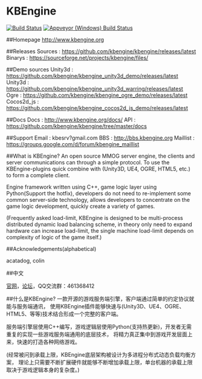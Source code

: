 KBEngine
========

[![Build Status](https://travis-ci.org/kbengine/kbengine.svg)](https://travis-ci.org/kbengine/kbengine)
[![Appveyor (Windows) Build  Status](https://ci.appveyor.com/api/projects/status/github/kbengine/kbengine?branch=master&svg=true)](https://ci.appveyor.com/project/kbengine/kbengine/branch/master)

##Homepage
http://www.kbengine.org

##Releases
	Sources		: https://github.com/kbengine/kbengine/releases/latest
	Binarys		: https://sourceforge.net/projects/kbengine/files/

##Demo sources
	Unity3d		: https://github.com/kbengine/kbengine_unity3d_demo/releases/latest
	Unity3d		: https://github.com/kbengine/kbengine_unity3d_warring/releases/latest
	Ogre		: https://github.com/kbengine/kbengine_ogre_demo/releases/latest
	Cocos2d_js	: https://github.com/kbengine/kbengine_cocos2d_js_demo/releases/latest

##Docs
	Docs		: http://www.kbengine.org/docs/
	API			: https://github.com/kbengine/kbengine/tree/master/docs
	
##Support
	Email		: kbesrv?gmail.com
	BBS	: http://bbs.kbengine.org
	Maillist	: https://groups.google.com/d/forum/kbengine_maillist


##What is KBEngine?
An open source MMOG server engine, the clients and server communications can through a simple protocol.
To use the KBEngine-plugins quick combine with (Unity3D, UE4, OGRE, HTML5, etc.) to form a complete client.

Engine framework written using C++, game logic layer using Python(Support the hotfix), 
developers do not need to re-implement some common server-side technology,
allows developers to concentrate on the game logic development, quickly create a variety of games.

(Frequently asked load-limit, KBEngine is designed to be multi-process distributed dynamic load balancing scheme, 
in theory only need to expand hardware can increase load-limit, the single machine load-limit 
depends on complexity of logic of the game itself.)



##Acknowledgements(alphabetical)

acatadog, colin



##中文

[官网](http://kbengine.org/cn)，[论坛](http://bbs.kbengine.org)，QQ交流群：461368412


##什么是KBEngine?
一款开源的游戏服务端引擎，客户端通过简单的约定协议就能与服务端通讯，
使用KBEngine插件能够快速与(Unity3D、UE4、OGRE、HTML5、等等)技术结合形成一个完整的客户端。

服务端引擎层使用C++编写，游戏逻辑层使用Python(支持热更新)，开发者无需重复的实现一些游戏服务端通用的底层技术，
将精力真正集中到游戏开发层面上来，快速的打造各种网络游戏。

(经常被问到承载上限，KBEngine底层架构被设计为多进程分布式动态负载均衡方案，
理论上只需要不断扩展硬件就能够不断增加承载上限，单台机器的承载上限取决于游戏逻辑本身的复杂度。)


